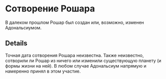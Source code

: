 # Сотворение Рошара
В далеком прошлом Рошар был создан или, возможно, изменен Адональсиумом.

## Details
Точная дата сотворения Рошара неизвестна. Также неизвестно, сотворили ли Рошар из ничего или изменили существующую планету (и формы жизни на ней). В любом случае Адональсиум напрямую и намеренно принял в этом участие.
